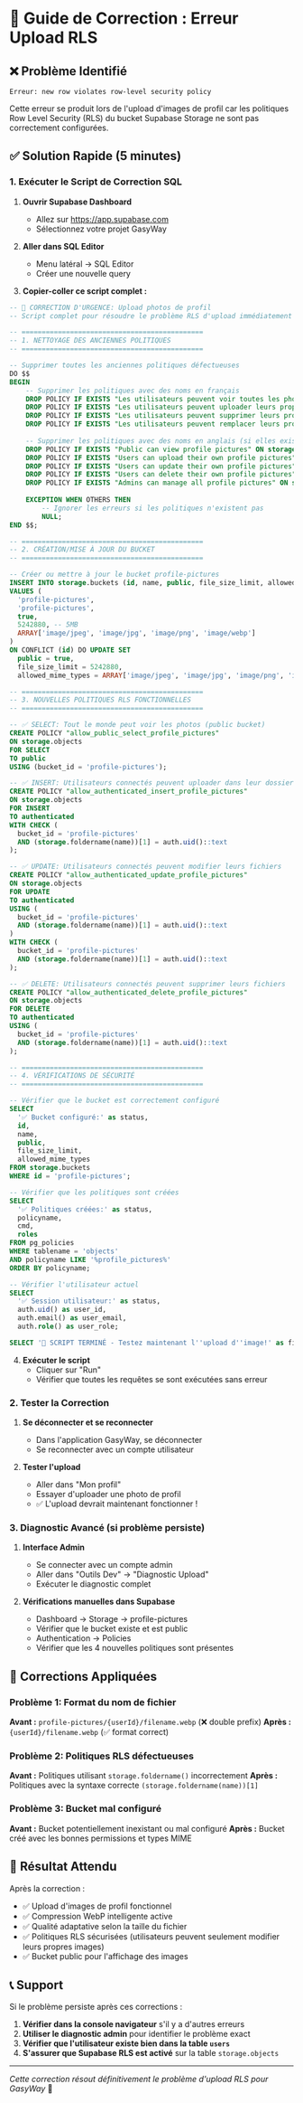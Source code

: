 # 🚨 Guide de Correction : Erreur Upload RLS

## ❌ Problème Identifié
```
Erreur: new row violates row-level security policy
```

Cette erreur se produit lors de l'upload d'images de profil car les politiques Row Level Security (RLS) du bucket Supabase Storage ne sont pas correctement configurées.

## ✅ Solution Rapide (5 minutes)

### 1. Exécuter le Script de Correction SQL

1. **Ouvrir Supabase Dashboard**
   - Allez sur https://app.supabase.com
   - Sélectionnez votre projet GasyWay

2. **Aller dans SQL Editor**
   - Menu latéral → SQL Editor
   - Créer une nouvelle query

3. **Copier-coller ce script complet :**

```sql
-- 🚨 CORRECTION D'URGENCE: Upload photos de profil
-- Script complet pour résoudre le problème RLS d'upload immédiatement

-- =============================================
-- 1. NETTOYAGE DES ANCIENNES POLITIQUES
-- =============================================

-- Supprimer toutes les anciennes politiques défectueuses
DO $$ 
BEGIN
    -- Supprimer les politiques avec des noms en français
    DROP POLICY IF EXISTS "Les utilisateurs peuvent voir toutes les photos de profil" ON storage.objects;
    DROP POLICY IF EXISTS "Les utilisateurs peuvent uploader leurs propres photos" ON storage.objects;
    DROP POLICY IF EXISTS "Les utilisateurs peuvent supprimer leurs propres photos" ON storage.objects;
    DROP POLICY IF EXISTS "Les utilisateurs peuvent remplacer leurs propres photos" ON storage.objects;
    
    -- Supprimer les politiques avec des noms en anglais (si elles existent)
    DROP POLICY IF EXISTS "Public can view profile pictures" ON storage.objects;
    DROP POLICY IF EXISTS "Users can upload their own profile pictures" ON storage.objects;
    DROP POLICY IF EXISTS "Users can update their own profile pictures" ON storage.objects;
    DROP POLICY IF EXISTS "Users can delete their own profile pictures" ON storage.objects;
    DROP POLICY IF EXISTS "Admins can manage all profile pictures" ON storage.objects;
    
    EXCEPTION WHEN OTHERS THEN
        -- Ignorer les erreurs si les politiques n'existent pas
        NULL;
END $$;

-- =============================================
-- 2. CRÉATION/MISE À JOUR DU BUCKET
-- =============================================

-- Créer ou mettre à jour le bucket profile-pictures
INSERT INTO storage.buckets (id, name, public, file_size_limit, allowed_mime_types)
VALUES (
  'profile-pictures',
  'profile-pictures',
  true,
  5242880, -- 5MB
  ARRAY['image/jpeg', 'image/jpg', 'image/png', 'image/webp']
)
ON CONFLICT (id) DO UPDATE SET
  public = true,
  file_size_limit = 5242880,
  allowed_mime_types = ARRAY['image/jpeg', 'image/jpg', 'image/png', 'image/webp'];

-- =============================================
-- 3. NOUVELLES POLITIQUES RLS FONCTIONNELLES
-- =============================================

-- ✅ SELECT: Tout le monde peut voir les photos (public bucket)
CREATE POLICY "allow_public_select_profile_pictures"
ON storage.objects
FOR SELECT
TO public
USING (bucket_id = 'profile-pictures');

-- ✅ INSERT: Utilisateurs connectés peuvent uploader dans leur dossier
CREATE POLICY "allow_authenticated_insert_profile_pictures"
ON storage.objects
FOR INSERT
TO authenticated
WITH CHECK (
  bucket_id = 'profile-pictures' 
  AND (storage.foldername(name))[1] = auth.uid()::text
);

-- ✅ UPDATE: Utilisateurs connectés peuvent modifier leurs fichiers
CREATE POLICY "allow_authenticated_update_profile_pictures"
ON storage.objects
FOR UPDATE
TO authenticated
USING (
  bucket_id = 'profile-pictures' 
  AND (storage.foldername(name))[1] = auth.uid()::text
)
WITH CHECK (
  bucket_id = 'profile-pictures' 
  AND (storage.foldername(name))[1] = auth.uid()::text
);

-- ✅ DELETE: Utilisateurs connectés peuvent supprimer leurs fichiers
CREATE POLICY "allow_authenticated_delete_profile_pictures"
ON storage.objects
FOR DELETE
TO authenticated
USING (
  bucket_id = 'profile-pictures' 
  AND (storage.foldername(name))[1] = auth.uid()::text
);

-- =============================================
-- 4. VÉRIFICATIONS DE SÉCURITÉ
-- =============================================

-- Vérifier que le bucket est correctement configuré
SELECT 
  '✅ Bucket configuré:' as status,
  id,
  name,
  public,
  file_size_limit,
  allowed_mime_types
FROM storage.buckets 
WHERE id = 'profile-pictures';

-- Vérifier que les politiques sont créées
SELECT 
  '✅ Politiques créées:' as status,
  policyname,
  cmd,
  roles
FROM pg_policies 
WHERE tablename = 'objects' 
AND policyname LIKE '%profile_pictures%'
ORDER BY policyname;

-- Vérifier l'utilisateur actuel
SELECT 
  '✅ Session utilisateur:' as status,
  auth.uid() as user_id,
  auth.email() as user_email,
  auth.role() as user_role;

SELECT '🎯 SCRIPT TERMINÉ - Testez maintenant l''upload d''image!' as final_message;
```

4. **Exécuter le script**
   - Cliquer sur "Run" 
   - Vérifier que toutes les requêtes se sont exécutées sans erreur

### 2. Tester la Correction

1. **Se déconnecter et se reconnecter**
   - Dans l'application GasyWay, se déconnecter
   - Se reconnecter avec un compte utilisateur

2. **Tester l'upload**
   - Aller dans "Mon profil"
   - Essayer d'uploader une photo de profil
   - ✅ L'upload devrait maintenant fonctionner !

### 3. Diagnostic Avancé (si problème persiste)

1. **Interface Admin**
   - Se connecter avec un compte admin
   - Aller dans "Outils Dev" → "Diagnostic Upload"
   - Exécuter le diagnostic complet

2. **Vérifications manuelles dans Supabase**
   - Dashboard → Storage → profile-pictures
   - Vérifier que le bucket existe et est public
   - Authentication → Policies
   - Vérifier que les 4 nouvelles politiques sont présentes

## 🔧 Corrections Appliquées

### Problème 1: Format du nom de fichier
**Avant :** `profile-pictures/{userId}/filename.webp` (❌ double prefix)
**Après :** `{userId}/filename.webp` (✅ format correct)

### Problème 2: Politiques RLS défectueuses
**Avant :** Politiques utilisant `storage.foldername()` incorrectement
**Après :** Politiques avec la syntaxe correcte `(storage.foldername(name))[1]`

### Problème 3: Bucket mal configuré
**Avant :** Bucket potentiellement inexistant ou mal configuré
**Après :** Bucket créé avec les bonnes permissions et types MIME

## 🎯 Résultat Attendu

Après la correction :
- ✅ Upload d'images de profil fonctionnel
- ✅ Compression WebP intelligente active
- ✅ Qualité adaptative selon la taille du fichier
- ✅ Politiques RLS sécurisées (utilisateurs peuvent seulement modifier leurs propres images)
- ✅ Bucket public pour l'affichage des images

## 📞 Support

Si le problème persiste après ces corrections :

1. **Vérifier dans la console navigateur** s'il y a d'autres erreurs
2. **Utiliser le diagnostic admin** pour identifier le problème exact
3. **Vérifier que l'utilisateur existe bien dans la table `users`**
4. **S'assurer que Supabase RLS est activé** sur la table `storage.objects`

---

*Cette correction résout définitivement le problème d'upload RLS pour GasyWay* 🚀